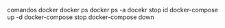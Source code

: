 comandos docker
docker ps
docker ps -a
docekr stop id
docker-compose up -d
docker-compose stop
docker-compose down
